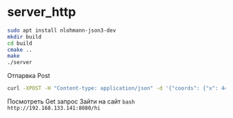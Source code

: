 # server_http
```bash
sudo apt install nlohmann-json3-dev
mkdir build 
cd build 
cmake ..
make 
./server 
```

Отпарвка Post
```bash
curl -XPOST -H "Content-type: application/json" -d '{"coords": {"x": 448.4682917572079, "y": 488.43206404171633, "z": 80}, "picture": "", "speed": 30, "speedSearch": 10, "type": "Техника"}' 'http://192.168.133.141:8080/post_coords'
```

Посмотреть Get запрос
Зайти на сайт ```bash http://192.168.133.141:8080/hi```
